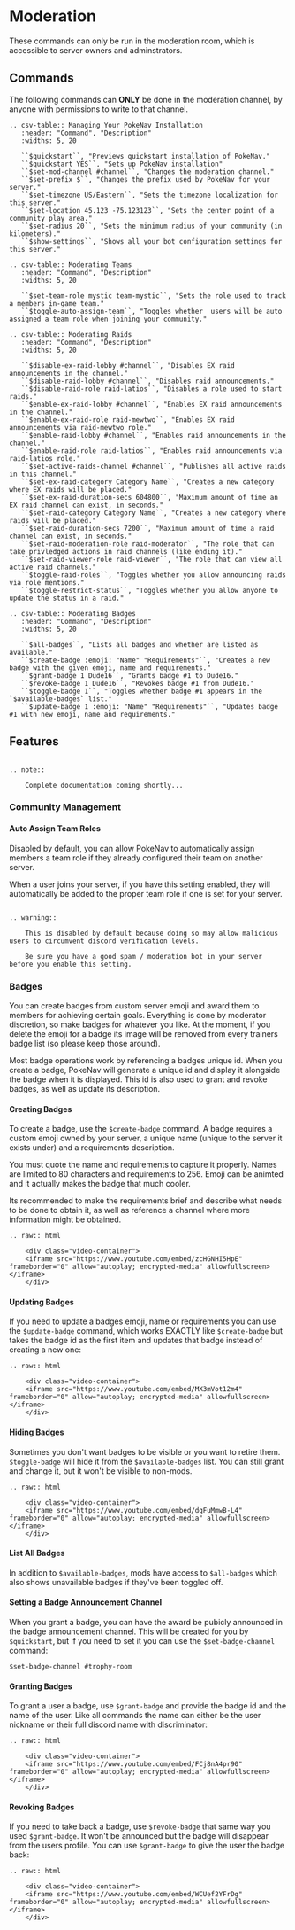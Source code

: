 # Moderation 

These commands can only be run in the moderation room, which is accessible to server owners and adminstrators.

## Commands

The following commands can **ONLY** be done in the moderation channel, by anyone with permissions to write to that channel.

```eval_rst
.. csv-table:: Managing Your PokeNav Installation
   :header: "Command", "Description"
   :widths: 5, 20

   ``$quickstart``, "Previews quickstart installation of PokeNav."
   ``$quickstart YES``, "Sets up PokeNav installation"
   ``$set-mod-channel #channel``, "Changes the moderation channel."
   ``$set-prefix $``, "Changes the prefix used by PokeNav for your server."
   ``$set-timezone US/Eastern``, "Sets the timezone localization for this server."
   ``$set-location 45.123 -75.123123``, "Sets the center point of a community play area."
   ``$set-radius 20``, "Sets the minimum radius of your community (in kilometers)."
   ``$show-settings``, "Shows all your bot configuration settings for this server."
```

```eval_rst
.. csv-table:: Moderating Teams
   :header: "Command", "Description"
   :widths: 5, 20
   
   ``$set-team-role mystic team-mystic``, "Sets the role used to track a members in-game team."
   ``$toggle-auto-assign-team``, "Toggles whether  users will be auto assigned a team role when joining your community."
```

```eval_rst
.. csv-table:: Moderating Raids
   :header: "Command", "Description"
   :widths: 5, 20

   ``$disable-ex-raid-lobby #channel``, "Disables EX raid announcements in the channel."
   ``$disable-raid-lobby #channel``, "Disables raid announcements."
   ``$disable-raid-role raid-latios``, "Disables a role used to start raids."
   ``$enable-ex-raid-lobby #channel``, "Enables EX raid announcements in the channel."
   ``$enable-ex-raid-role raid-mewtwo``, "Enables EX raid announcements via raid-mewtwo role."
   ``$enable-raid-lobby #channel``, "Enables raid announcements in the channel."
   ``$enable-raid-role raid-latios``, "Enables raid announcements via raid-latios role."
   ``$set-active-raids-channel #channel``, "Publishes all active raids in this channel."
   ``$set-ex-raid-category Category Name``, "Creates a new category where EX raids will be placed."
   ``$set-ex-raid-duration-secs 604800``, "Maximum amount of time an EX raid channel can exist, in seconds."
   ``$set-raid-category Category Name``, "Creates a new category where raids will be placed."
   ``$set-raid-duration-secs 7200``, "Maximum amount of time a raid channel can exist, in seconds."
   ``$set-raid-moderation-role raid-moderator``, "The role that can take privledged actions in raid channels (like ending it)."
   ``$set-raid-viewer-role raid-viewer``, "The role that can view all active raid channels."
   ``$toggle-raid-roles``, "Toggles whether you allow announcing raids via role mentions."
   ``$toggle-restrict-status``, "Toggles whether you allow anyone to update the status in a raid."
```

```eval_rst
.. csv-table:: Moderating Badges 
   :header: "Command", "Description"
   :widths: 5, 20

   ``$all-badges``, "Lists all badges and whether are listed as available."
   ``$create-badge :emoji: "Name" "Requirements"``, "Creates a new badge with the given emoji, name and requirements."
   ``$grant-badge 1 Dude16``, "Grants badge #1 to Dude16."
   ``$revoke-badge 1 Dude16``, "Revokes badge #1 from Dude16."
   ``$toggle-badge 1``, "Toggles whether badge #1 appears in the `$available-badges` list."
   ``$update-badge 1 :emoji: "Name" "Requirements"``, "Updates badge #1 with new emoji, name and requirements."

```

## Features

```eval_rst

.. note::
    
    Complete documentation coming shortly...
```

### Community Management

#### Auto Assign Team Roles

Disabled by default, you can allow PokeNav to automatically assign members a team role if they already configured their team on another server. 

When a user joins your server, if you have this setting enabled, they will automatically be added to the proper team role if one is set for your server.


```eval_rst

.. warning::
    
    This is disabled by default because doing so may allow malicious users to circumvent discord verification levels.

    Be sure you have a good spam / moderation bot in your server before you enable this setting.
```

### Badges

You can create badges from custom server emoji and award them to members for achieving certain goals. Everything is done by moderator discretion, so make badges for whatever you like. At the moment, if you delete the emoji for a badge its image will be removed from every trainers badge list (so please keep those around).

Most badge operations work by referencing a badges unique id. When you create a badge, PokeNav will generate a unique id and display it alongside the badge when it is displayed. This id is also used to grant and revoke badges, as well as update its description.

#### Creating Badges

To create a badge, use the `$create-badge` command. A badge requires a custom emoji owned by your server, a unique name (unique to the server it exists under) and a requirements description. 

You must quote the name and requirements to capture it properly. Names are limited to 80 characters and requirements to 256. Emoji can be animted and it actually makes the badge that much cooler.

Its recommended to make the requirements brief and describe what needs to be done to obtain it, as well as reference a channel where more information might be obtained.


```eval_rst
.. raw:: html

    <div class="video-container">
    <iframe src="https://www.youtube.com/embed/zcHGNHI5HpE" frameborder="0" allow="autoplay; encrypted-media" allowfullscreen></iframe>
    </div>
```

#### Updating Badges

If you need to update a badges emoji, name or requirements you can use the `$update-badge` command, which works EXACTLY like `$create-badge` but takes the badge id as the first item and updates that badge instead of creating a new one:


```eval_rst
.. raw:: html

    <div class="video-container">
    <iframe src="https://www.youtube.com/embed/MX3mVot12m4" frameborder="0" allow="autoplay; encrypted-media" allowfullscreen></iframe>
    </div>
```

#### Hiding Badges

Sometimes you don't want badges to be visible or you want to retire them. `$toggle-badge` will hide it from the `$available-badges` list. You can still grant and change it, but it won't be visible to non-mods.

```eval_rst
.. raw:: html

    <div class="video-container">
    <iframe src="https://www.youtube.com/embed/dgFuMmwB-L4" frameborder="0" allow="autoplay; encrypted-media" allowfullscreen></iframe>
    </div>
```

#### List All Badges

In addition to `$available-badges`, mods have access to `$all-badges` which also shows unavailable badges if they've been toggled off.

#### Setting a Badge Announcement Channel

When you grant a badge, you can have the award be pubicly announced in the badge announcement channel. This will be created for you by `$quickstart`, but if you need to set it you can use the `$set-badge-channel` command:

`$set-badge-channel #trophy-room`

#### Granting Badges

To grant a user a badge, use `$grant-badge` and provide the badge id and the name of the user. Like all commands the name can either be the user nickname or their full discord name with discriminator:

```eval_rst
.. raw:: html

    <div class="video-container">
    <iframe src="https://www.youtube.com/embed/FCj8nA4pr90" frameborder="0" allow="autoplay; encrypted-media" allowfullscreen></iframe>
    </div>
```

#### Revoking Badges

If you need to take back a badge, use `$revoke-badge` that same way you used `$grant-badge`. It won't be announced but the badge will disappear from the users profile. You can use `$grant-badge` to give the user the badge back:

```eval_rst
.. raw:: html

    <div class="video-container">
    <iframe src="https://www.youtube.com/embed/WCUef2YFrDg" frameborder="0" allow="autoplay; encrypted-media" allowfullscreen></iframe>
    </div>
```

